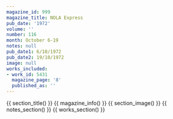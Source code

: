 ```yaml
---
magazine_id: 999
magazine_title: NOLA Express
pub_date: '1972'
volume: ''
number: 116
month: October 6-19
notes: null
pub_date1: 6/10/1972
pub_date2: 19/10/1972
image: null
works_included:
- work_id: 5431
  magazine_page: '8'
  published_as: ''
---
```


{{ section_title() }}
{{ magazine_info() }}
{{ section_image() }}
{{ notes_section() }}
{{ works_section() }}
